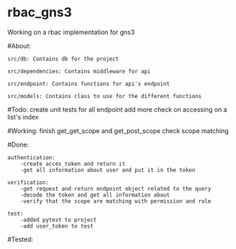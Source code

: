 # rbac_gns3
Working on a rbac implementation for gns3

#About: 

    src/db: Contains db for the project

    src/dependencies: Contains middleware for api

    src/endpoint: Contains functions for api's endpoint

    src/models: Contains class to use for the different functions


#Todo:
    create unit tests for all endpoint
    add more check on accessing on a list's index
    
#Working:
    finish get_get_scope and get_post_scope
    check scope matching

#Done: 
    
    authentication:
        -create acces_token and return it
        -get all information about user and put it in the token
    
    verification:
        -get request and return endpoint object related to the query
        -decode the token and get all information about
        -verify that the scope are matching with permission and role
    
    test:
        -added pytest to project
        -add user_token to test
#Tested:
    




